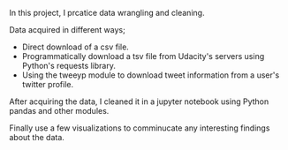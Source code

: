 In this project, I prcatice data wrangling and cleaning. 

Data acquired in different ways; 
* Direct download of a csv file.
* Programmatically download a tsv file from Udacity's servers using Python's requests library.
* Using the tweeyp module to download tweet information from a user's twitter profile.

After acquiring the data, I cleaned it in a jupyter notebook using Python pandas and other modules.

Finally use a few visualizations to comminucate any interesting findings about the data. 
